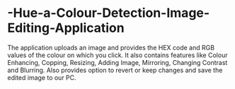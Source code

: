 # -Hue-a-Colour-Detection-Image-Editing-Application
The application uploads an image and provides the HEX code and RGB values of the colour on which you click. It also contains features like Colour Enhancing, Copping, Resizing, Adding Image, Mirroring, Changing Contrast and Blurring. Also provides option to revert or keep changes and save the edited image to our PC.
